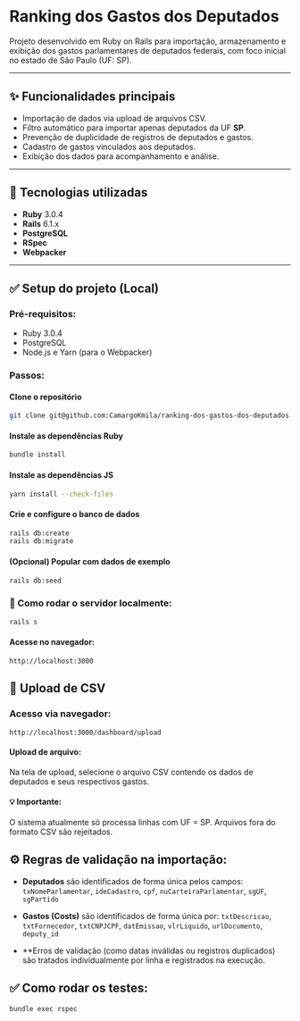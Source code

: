 # Ranking dos Gastos dos Deputados

Projeto desenvolvido em Ruby on Rails para importação, armazenamento e exibição dos gastos parlamentares de deputados federais, com foco inicial no estado de São Paulo (UF: SP).

---

## ✨ Funcionalidades principais

- Importação de dados via upload de arquivos CSV.
- Filtro automático para importar apenas deputados da UF **SP**.
- Prevenção de duplicidade de registros de deputados e gastos.
- Cadastro de gastos vinculados aos deputados.
- Exibição dos dados para acompanhamento e análise.

---

## 📂 Tecnologias utilizadas

- **Ruby** 3.0.4
- **Rails** 6.1.x
- **PostgreSQL**
- **RSpec** 
- **Webpacker**

---

## ✅ Setup do projeto (Local)

### Pré-requisitos:

- Ruby 3.0.4
- PostgreSQL
- Node.js e Yarn (para o Webpacker)

### Passos:

#### Clone o repositório
```bash
git clone git@github.com:CamargoKmila/ranking-dos-gastos-dos-deputados.git
```

#### Instale as dependências Ruby
```bash
bundle install
```

#### Instale as dependências JS
```bash
yarn install --check-files
```

#### Crie e configure o banco de dados
```bash
rails db:create
rails db:migrate
```
#### (Opcional) Popular com dados de exemplo
```bash
rails db:seed
```

### 🚀 Como rodar o servidor localmente:
```bash
rails s
```
#### Acesse no navegador:
```http://localhost:3000```

## 📝 Upload de CSV

### Acesso via navegador:
```http://localhost:3000/dashboard/upload```

#### Upload de arquivo:
Na tela de upload, selecione o arquivo CSV contendo os dados de deputados e seus respectivos gastos.

#### 💡 Importante:
O sistema atualmente só processa linhas com UF = SP.
Arquivos fora do formato CSV são rejeitados.

## ⚙️ Regras de validação na importação:
- **Deputados** são identificados de forma única pelos campos:
`txNomeParlamentar`, `ideCadastro`, `cpf`, `nuCarteiraParlamentar`, `sgUF`, `sgPartido`

- **Gastos (Costs)** são identificados de forma única por:
`txtDescricao`, `txtFornecedor`, `txtCNPJCPF`, `datEmissao`, `vlrLiquido`, `urlDocumento`, `deputy_id`

- **Erros de validação (como datas inválidas ou registros duplicados) são tratados individualmente por linha e registrados na execução.

## ✅ Como rodar os testes:
```bash
bundle exec rspec
```
